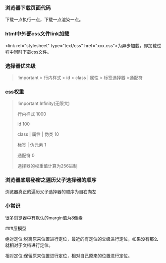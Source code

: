 ### 浏览器下载页面代码

下载一点执行一点，下载一点渲染一点。

### html中外部css文件link加载

\<link rel="stylesheet" type="text/css" href="xxx.css"\>为异步加载，即加载过程中同时下载css文件。

### 选择器优先级

> !important > 行内样式 > id  > class | 属性 > 标签选择器 >通配符

### css权重

> !important    Infinity(无限大)
>
> 行内样式    1000
>
> id    100
>
> class | 属性 | 伪类    10
>
> 标签 | 伪元素    1
>
> 通配符    0
>
> 选择器的权重值计算为256进制

### 浏览器底层秘密之遍历父子选择器的顺序

浏览器真正的遍历父子选择器的顺序为自右向左

### 小常识

很多浏览器中有默认的margin值为8像素

###层模型

绝对定位:脱离原来位置进行定位，最近的有定位的父级进行定位，如果没有那么就相对于文档进行定位。

相对定位:保留原来位置进行定位，相对自己原来的位置进行定位。